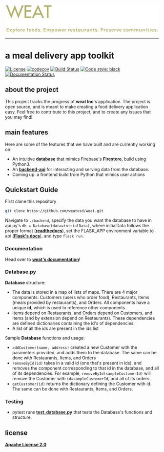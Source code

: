 <div>
  <a href="https://weatinc.com/">
  <img src="./weat_logo.png"><br>
  </a>
</div>

-----------------

# a meal delivery app toolkit

[![License](https://img.shields.io/badge/License-Apache%202.0-blue.svg)](https://opensource.org/licenses/Apache-2.0)
[![codecov](https://codecov.io/gh/weatosd/weat/branch/objects/graph/badge.svg?token=OYYLYPDTPP)](https://codecov.io/gh/weatosd/weat)
[![Build Status](https://travis-ci.org/weatosd/weat.svg?branch=api)](https://travis-ci.org/weatosd/weat)
[![Code style: black](https://img.shields.io/badge/code%20style-black-000000.svg)](https://github.com/psf/black)
[![Documentation Status](https://readthedocs.org/projects/weat/badge/?version=latest)](https://weat.readthedocs.io/en/latest/?badge=latest)

## about the project

This project tracks the progress of **weat Inc**'s application. The project is open source, and is meant to make creating a food delivery application easy. Feel free to contribute to this project, and to create any issues that you may find!


## main features
Here are some of the features that we have built and are currently working on:
  - An intuitive **<a href="https://github.com/weatosd/weat/tree/main/backend-database">database</a>** that mimics Firebase's **<a href="https://firebase.google.com/docs/firestore">Firestore</a>**, build using Python3.
  - An **<a href="https://github.com/weatosd/weat/tree/main/api">backend-api</a>** for interacting and serving data from the database.
  - Coming up: a frontend build from Python that mimics user actions

## Quickstart Guide

First clone this repository
```sh
git clone https://github.com/weatosd/weat.git
```
Navigate to ```./backend```, specify the data you want the database to have in api.py's ```db = Database(data=initialData)```, where initialData follows the proper format (<a href="https://weat.readthedocs.io/en/latest/?badge=latest#instantiation">**readthedocs**</a>), set the FLASK_APP environment variable to api (<a href="https://flask.palletsprojects.com/en/1.1.x/cli/">**Flask's docs**</a>), and type ```flask run```.

### Documentation

Head over to <a href="https://weat.readthedocs.io/en/latest/?badge=latest">**weat's documentation**</a>!


### Database.py
**Database** structure:
  - The data is stored in a map of lists of maps. There are 4 major components: Customers (users who order food), Restaurants, Items (meals provided by restaurants), and Orders. All components have a unique **id**, which is used to reference other components. 
  - Items depend on Restaurants, and Orders depend on Customers, and Items (and by extension depend on Restaurants). These dependencies are defined dictionaries containing the id's of dependencies.
  - A list of all the ids are present in the ids list

Sample **Database** functions and usage:
  - ```addCustomer(name, address)``` created a new Customer with the parameters provided, and adds them to the database. The same can be done with Restaurants, Items, and Orders
  - ```removeById(id)``` takes in a valid id (one that's present in ids), and removes the component corresponding to that id in the database, and all of its dependencies. For example, ```removeById(sampleCustomerId)``` will remove the Customer with ```id=sampleCustomerId```, and all of its orders
  - ```getCustomer(id)``` returns the dictionary defining the Customer with id. The same can be done with Restaurants, Items, and Orders.
  
### Testing
  - pytest runs **<a href="https://github.com/weatosd/weat/blob/main/test_database.py">test_database.py</a>** that tests the Database's functions and structure.

## license
**<a href="https://github.com/weatosd/weat/blob/main/LICENSE">Apache License 2.0</a>**
